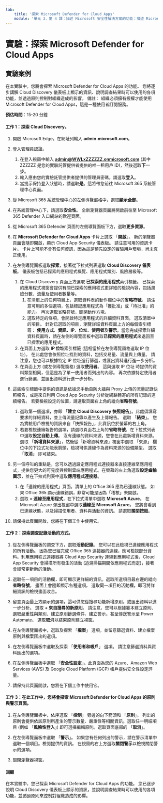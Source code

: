 ```yaml
---
lab:
    title: '探索 Microsoft Defender for Cloud Apps'
    module: '單元 3，第 4 課：描述 Microsoft 安全性解決方案的功能：描述 Microsoft 365 Defender 威脅防護'
---
```



# 實驗：探索 Microsoft Defender for Cloud Apps

## 實驗案例
在本實驗中，您將會探索 Microsoft Defender for Cloud Apps 的功能。  您將逐步講解 Cloud Discovery 儀表板上顯示的資訊、說明調查結果時可以使用的各項功能，並透過原則控制對組織造成的影響。  備註：  組織必須擁有授權才能使用 Microsoft Defender for Cloud Apps，這是一種使用者訂閱服務。 

**預估時間**：15-20 分鐘

#### 工作 1：探索 Cloud Discovery。

1.	開啟 Microsoft Edge。在網址列輸入 **admin.microsoft.com**。

1. 登入管理員認證。
    1. 在登入視窗中輸入 **admin@WWLxZZZZZZ.onmicrosoft.com** (其中 ZZZZZZ 是您的實驗託管提供者提供的唯一租用戶 ID)，然後選取**下一步**。
    1. 輸入應由您的實驗託管提供者提供的管理員密碼。請選取**登入**。
    1. 當提示保持登入狀態時，請選取**是**。這將帶您前往 Microsoft 365 系統管理中心頁面。

1. 從 Microsoft 365 系統管理中心的左側導覽窗格中，選取**顯示全部**。

1. 在系統管理中心下，請選取**安全性**。  全新瀏覽器頁面將開啟前往至 Microsoft 365 Defender 入口網站的歡迎頁面。  

1. 從 Microsoft 365 Defender 頁面的左側導覽面板下方，選取**更多資源**。

1. 在 **Microsoft Defender for Cloud Apps** 卡片上選取 「**開啟**」。  新的瀏覽器頁面會隨即開啟，顯示 Cloud App Security 儀表板。  請注意可用的資訊卡片。  卡片上可能不會有任何資訊，因為這是預先設定的實驗用戶環境，尚未真正使用。  

1. 在左側導覽面板選取**探索**，接著從下拉式列表選取 **Cloud Discovery 儀表板**。  儀表板包括已探索的應用程式概覽、應用程式類別、風險層級等。  
    1. 在 Cloud Discovery 頁面上方選取 **已探索的應用程式**索引標籤。  已探索的應用程式視窗會提供有關已探索的應用程式更詳細的檢視內容，包括風險分數、流量及使用者數量等。
        1. 在清單上的任何項目上，選取資料表的動作欄位中的**省略符號**。  請注意可用的多個選項，包括標記應用程式為「獲批准」或「待批准」的能力。  再次選取省略符號，關閉動作方塊。
        1. 選取特定的條項，會開啟特定應用程式的詳細資料頁面。  選取清單中的項目。  針對已選取的項目，瀏覽詳細資料頁面上方的每個索引標籤：  **使用方式**、**資訊、IP**、**位址**、**使用者**及**警示**。當您完成探索詳細資料頁面時，請在左側的導覽面板中選取**已探索的應用程式**來退回至已探索的應用程式。
    1. 在頁面上方選取 **IP 位址**索引標籤 (這相當於在左側導覽窗格選取 IP 位址)。  在此處您會依照位址找到的資料，包括交易量、流量與上傳量。  請注意，您也可以根據特定 IP 位址進行篩選，或匯出資料進行進一步分析。
    1. 在頁面上方 (或左側導覽窗格) 選取**使用者**。  這與選取 IP 位址 時提供的資料類型相同，但這是為了單一使用者而列出的內容。  再次依據特定使用者進行篩選，並匯出資料進行進一步分析。

1. 這些索引標籤中提供的資訊是依據您手動自防火牆與 Proxy 上傳的流量記錄快照報告，或是來自利用 Cloud App Security 分析從網路轉寄的所有記錄的連續報告。  若要檢視設定的位置，請選取頁面右上角的縱向**省略符號**。
    1. 選取第一個選項，亦即 「**建立 Cloud Discovery 快照報告**」。此處須填寫要求的詳細資料，並上傳流量記錄以產生及上傳報告。  選取 「**結束**」。  您為實驗用戶檢視的資訊來自「快照報告」，此資訊位於螢幕的右上角。
    1. 若要檢視連續報告的選項，請選取頁面右上角的**省略符號**，在下拉式列表中選取**設定自動上傳**。  沒有連線的資料來源，您會在此處新增資料來源。選取 「**新增資料來源**」，然後從「新增資料來源」視窗中選取 「來源」 欄位中的下拉式功能表箭頭，檢視可供連線作為資料來源的設備類型。  選取 「**取消**」 即可結束。

1. 另一個呼叫的重點是，您可以透過設定應用程式連接器來直接連線至應用程式，提供您更大的可見度與控制雲端應用程式。在螢幕的左上角選取**設定齒輪圖示**，並在下拉式列表中選取**應用程式連接器**。  
    1. 在「連線的應用程式」頁面，清單上的 Office 365 應為已連線狀態。  如果 Office 365 顯示連線錯誤，非常可能是因為「稽核」未開啟。
    1. 選取 **+ 連線至應用程式**，在下拉式清單中選取 **Microsoft Azure**。  在 Microsoft Azure 彈出視窗中選取**連線至 Microsoft Azure**。  您將會看到已連線狀態，以及掃描使用者、資料與活動的資訊。  請選取**關閉按鈕**。

1. 請保持此頁面開啟，您將在下個工作中使用它。

#### 工作 2：探索調查記錄活動的方式。

1. 從左側導覽面板的調查下方，選取**活動記錄**。  您可以在此檢視已連線應用程式的所有活動。   因為您已經完成 Office 365 連接器的連線，應可檢視部分資料。利用應用程式連接器將 Cloud App Security 連線到應用程式後，Cloud App Security 會掃描所有發生的活動 (追溯掃描期間依應用程式而定)，接著會經常更新新的活動。  

1. 選取任一項目的活動欄，即可顯示更詳細的資訊。選取所選項目最右邊的縱向**省略符號**。  畫面上會隨即顯示各種選項。  選取同一項目的活動欄，即可將詳細資訊的檢視畫面收合。

1. 留意頁面最上方顯示的選項，這可供您從搜尋功能新增原則，或匯出資料以進一步分析。  選取 **+ 來自搜尋的新原則**。  請注意，您可以根據範本建立原則、選取嚴重性與類別、建立原則篩選條件、建立警示，甚至傳送警示至 Power Automate。  選取**取消**以結束原則建立視窗。

1. 在左側導覽面板中，選取及探索 「**檔案**」 選項，並留意篩選資料、建立檔案原則與檔案匯出的選項。  

1. 在左側導覽面板中選取及探索 「**使用者和帳戶**」 選項。  請注意篩選資料與資料匯出的選項。

1. 在左側導覽面板中選取 「**安全性設定**」。此頁面為您的 Azure、Amazon Web Services (AWS) 及 Google Cloud Platform (GCP) 帳戶提供安全性設定評量。

1. 請保持此頁面開啟，您將在下個工作中使用它。


#### 工作 3：在此工作中，您將會探索 Microsoft Defender for Cloud Apps 的原則與警示頁面。

1. 在左側導覽面板中，依序選取 「**控制**」 旁邊的向下箭頭和 「**原則**」。  列出的原則會提供依該原則所產生的警示數量、嚴重性等相關資訊。選取任一明細項目 (例如 「**風險性登入**」) 即可選擇編輯原則。選取頁面底部的 「**取消**」。 

1. 在左側導覽面板中選取 「**警示**」。  如果您有任何列出的警示，請在警示清單中選取一個項目。檢閱提供的資訊。  在視窗的右上方選取**關閉警示**以檢視關閉警示的選項。  

1. 關閉瀏覽器視窗。

#### 回顧
在本實驗中，您已探索 Microsoft Defender for Cloud Apps 的功能。  您已逐步說明 Cloud Discovery 儀表板上顯示的資訊，並說明調查結果時可以使用的各項功能，並透過原則來控制對組織造成的影響。
